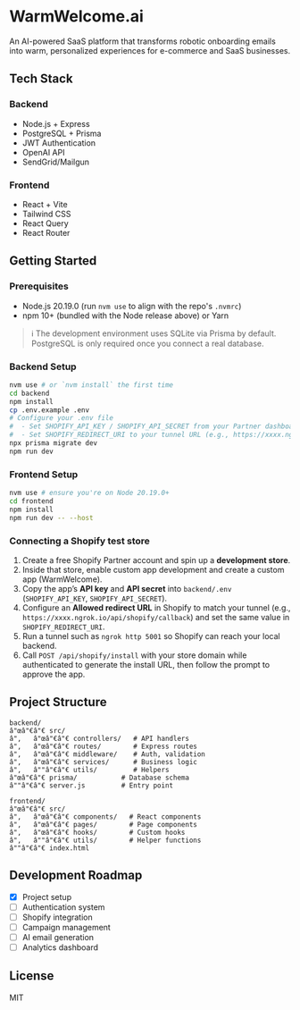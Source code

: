 # WarmWelcome.ai

An AI-powered SaaS platform that transforms robotic onboarding emails into warm, personalized experiences for e-commerce and SaaS businesses.

## Tech Stack

### Backend
- Node.js + Express
- PostgreSQL + Prisma
- JWT Authentication
- OpenAI API
- SendGrid/Mailgun

### Frontend
- React + Vite
- Tailwind CSS
- React Query
- React Router

## Getting Started

### Prerequisites
- Node.js 20.19.0 (run `nvm use` to align with the repo's `.nvmrc`)
- npm 10+ (bundled with the Node release above) or Yarn

> ℹ️ The development environment uses SQLite via Prisma by default. PostgreSQL is only required once you connect a real database.

### Backend Setup
```bash
nvm use # or `nvm install` the first time
cd backend
npm install
cp .env.example .env
# Configure your .env file
#  - Set SHOPIFY_API_KEY / SHOPIFY_API_SECRET from your Partner dashboard
#  - Set SHOPIFY_REDIRECT_URI to your tunnel URL (e.g., https://xxxx.ngrok.io/api/shopify/callback)
npx prisma migrate dev
npm run dev
```

### Frontend Setup
```bash
nvm use # ensure you're on Node 20.19.0+
cd frontend
npm install
npm run dev -- --host
```

### Connecting a Shopify test store
1. Create a free Shopify Partner account and spin up a **development store**.
2. Inside that store, enable custom app development and create a custom app (WarmWelcome).
3. Copy the app’s **API key** and **API secret** into `backend/.env` (`SHOPIFY_API_KEY`, `SHOPIFY_API_SECRET`).
4. Configure an **Allowed redirect URL** in Shopify to match your tunnel (e.g., `https://xxxx.ngrok.io/api/shopify/callback`) and set the same value in `SHOPIFY_REDIRECT_URI`.
5. Run a tunnel such as `ngrok http 5001` so Shopify can reach your local backend.
6. Call `POST /api/shopify/install` with your store domain while authenticated to generate the install URL, then follow the prompt to approve the app.

## Project Structure

```
backend/
â"œâ"€â"€ src/
â"‚   â"œâ"€â"€ controllers/   # API handlers
â"‚   â"œâ"€â"€ routes/        # Express routes
â"‚   â"œâ"€â"€ middleware/    # Auth, validation
â"‚   â"œâ"€â"€ services/      # Business logic
â"‚   â""â"€â"€ utils/         # Helpers
â"œâ"€â"€ prisma/           # Database schema
â""â"€â"€ server.js         # Entry point

frontend/
â"œâ"€â"€ src/
â"‚   â"œâ"€â"€ components/   # React components
â"‚   â"œâ"€â"€ pages/        # Page components
â"‚   â"œâ"€â"€ hooks/        # Custom hooks
â"‚   â""â"€â"€ utils/        # Helper functions
â""â"€â"€ index.html
```

## Development Roadmap

- [x] Project setup
- [ ] Authentication system
- [ ] Shopify integration
- [ ] Campaign management
- [ ] AI email generation
- [ ] Analytics dashboard

## License

MIT
